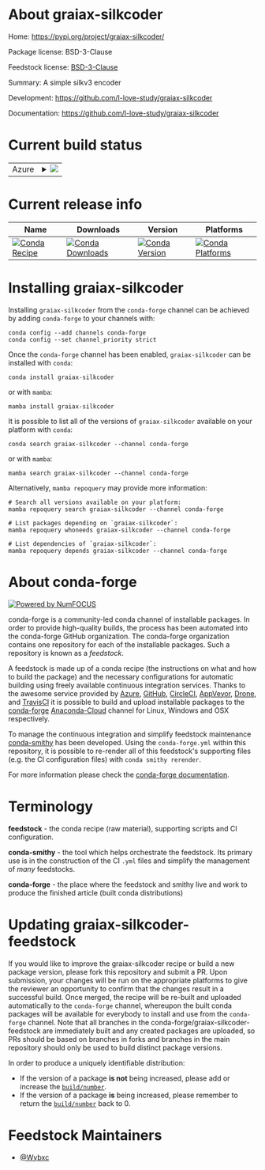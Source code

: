 About graiax-silkcoder
======================

Home: https://pypi.org/project/graiax-silkcoder/

Package license: BSD-3-Clause

Feedstock license: [BSD-3-Clause](https://github.com/conda-forge/graiax-silkcoder-feedstock/blob/main/LICENSE.txt)

Summary: A simple silkv3 encoder

Development: https://github.com/I-love-study/graiax-silkcoder

Documentation: https://github.com/I-love-study/graiax-silkcoder

Current build status
====================


<table>
    
  <tr>
    <td>Azure</td>
    <td>
      <details>
        <summary>
          <a href="https://dev.azure.com/conda-forge/feedstock-builds/_build/latest?definitionId=16006&branchName=main">
            <img src="https://dev.azure.com/conda-forge/feedstock-builds/_apis/build/status/graiax-silkcoder-feedstock?branchName=main">
          </a>
        </summary>
        <table>
          <thead><tr><th>Variant</th><th>Status</th></tr></thead>
          <tbody><tr>
              <td>linux_64_python3.7.____cpython</td>
              <td>
                <a href="https://dev.azure.com/conda-forge/feedstock-builds/_build/latest?definitionId=16006&branchName=main">
                  <img src="https://dev.azure.com/conda-forge/feedstock-builds/_apis/build/status/graiax-silkcoder-feedstock?branchName=main&jobName=linux&configuration=linux_64_python3.7.____cpython" alt="variant">
                </a>
              </td>
            </tr><tr>
              <td>linux_64_python3.8.____cpython</td>
              <td>
                <a href="https://dev.azure.com/conda-forge/feedstock-builds/_build/latest?definitionId=16006&branchName=main">
                  <img src="https://dev.azure.com/conda-forge/feedstock-builds/_apis/build/status/graiax-silkcoder-feedstock?branchName=main&jobName=linux&configuration=linux_64_python3.8.____cpython" alt="variant">
                </a>
              </td>
            </tr><tr>
              <td>linux_64_python3.9.____cpython</td>
              <td>
                <a href="https://dev.azure.com/conda-forge/feedstock-builds/_build/latest?definitionId=16006&branchName=main">
                  <img src="https://dev.azure.com/conda-forge/feedstock-builds/_apis/build/status/graiax-silkcoder-feedstock?branchName=main&jobName=linux&configuration=linux_64_python3.9.____cpython" alt="variant">
                </a>
              </td>
            </tr><tr>
              <td>osx_64_python3.7.____cpython</td>
              <td>
                <a href="https://dev.azure.com/conda-forge/feedstock-builds/_build/latest?definitionId=16006&branchName=main">
                  <img src="https://dev.azure.com/conda-forge/feedstock-builds/_apis/build/status/graiax-silkcoder-feedstock?branchName=main&jobName=osx&configuration=osx_64_python3.7.____cpython" alt="variant">
                </a>
              </td>
            </tr><tr>
              <td>osx_64_python3.8.____cpython</td>
              <td>
                <a href="https://dev.azure.com/conda-forge/feedstock-builds/_build/latest?definitionId=16006&branchName=main">
                  <img src="https://dev.azure.com/conda-forge/feedstock-builds/_apis/build/status/graiax-silkcoder-feedstock?branchName=main&jobName=osx&configuration=osx_64_python3.8.____cpython" alt="variant">
                </a>
              </td>
            </tr><tr>
              <td>osx_64_python3.9.____cpython</td>
              <td>
                <a href="https://dev.azure.com/conda-forge/feedstock-builds/_build/latest?definitionId=16006&branchName=main">
                  <img src="https://dev.azure.com/conda-forge/feedstock-builds/_apis/build/status/graiax-silkcoder-feedstock?branchName=main&jobName=osx&configuration=osx_64_python3.9.____cpython" alt="variant">
                </a>
              </td>
            </tr><tr>
              <td>win_64_python3.7.____cpython</td>
              <td>
                <a href="https://dev.azure.com/conda-forge/feedstock-builds/_build/latest?definitionId=16006&branchName=main">
                  <img src="https://dev.azure.com/conda-forge/feedstock-builds/_apis/build/status/graiax-silkcoder-feedstock?branchName=main&jobName=win&configuration=win_64_python3.7.____cpython" alt="variant">
                </a>
              </td>
            </tr><tr>
              <td>win_64_python3.8.____cpython</td>
              <td>
                <a href="https://dev.azure.com/conda-forge/feedstock-builds/_build/latest?definitionId=16006&branchName=main">
                  <img src="https://dev.azure.com/conda-forge/feedstock-builds/_apis/build/status/graiax-silkcoder-feedstock?branchName=main&jobName=win&configuration=win_64_python3.8.____cpython" alt="variant">
                </a>
              </td>
            </tr><tr>
              <td>win_64_python3.9.____cpython</td>
              <td>
                <a href="https://dev.azure.com/conda-forge/feedstock-builds/_build/latest?definitionId=16006&branchName=main">
                  <img src="https://dev.azure.com/conda-forge/feedstock-builds/_apis/build/status/graiax-silkcoder-feedstock?branchName=main&jobName=win&configuration=win_64_python3.9.____cpython" alt="variant">
                </a>
              </td>
            </tr>
          </tbody>
        </table>
      </details>
    </td>
  </tr>
</table>

Current release info
====================

| Name | Downloads | Version | Platforms |
| --- | --- | --- | --- |
| [![Conda Recipe](https://img.shields.io/badge/recipe-graiax--silkcoder-green.svg)](https://anaconda.org/conda-forge/graiax-silkcoder) | [![Conda Downloads](https://img.shields.io/conda/dn/conda-forge/graiax-silkcoder.svg)](https://anaconda.org/conda-forge/graiax-silkcoder) | [![Conda Version](https://img.shields.io/conda/vn/conda-forge/graiax-silkcoder.svg)](https://anaconda.org/conda-forge/graiax-silkcoder) | [![Conda Platforms](https://img.shields.io/conda/pn/conda-forge/graiax-silkcoder.svg)](https://anaconda.org/conda-forge/graiax-silkcoder) |

Installing graiax-silkcoder
===========================

Installing `graiax-silkcoder` from the `conda-forge` channel can be achieved by adding `conda-forge` to your channels with:

```
conda config --add channels conda-forge
conda config --set channel_priority strict
```

Once the `conda-forge` channel has been enabled, `graiax-silkcoder` can be installed with `conda`:

```
conda install graiax-silkcoder
```

or with `mamba`:

```
mamba install graiax-silkcoder
```

It is possible to list all of the versions of `graiax-silkcoder` available on your platform with `conda`:

```
conda search graiax-silkcoder --channel conda-forge
```

or with `mamba`:

```
mamba search graiax-silkcoder --channel conda-forge
```

Alternatively, `mamba repoquery` may provide more information:

```
# Search all versions available on your platform:
mamba repoquery search graiax-silkcoder --channel conda-forge

# List packages depending on `graiax-silkcoder`:
mamba repoquery whoneeds graiax-silkcoder --channel conda-forge

# List dependencies of `graiax-silkcoder`:
mamba repoquery depends graiax-silkcoder --channel conda-forge
```


About conda-forge
=================

[![Powered by
NumFOCUS](https://img.shields.io/badge/powered%20by-NumFOCUS-orange.svg?style=flat&colorA=E1523D&colorB=007D8A)](https://numfocus.org)

conda-forge is a community-led conda channel of installable packages.
In order to provide high-quality builds, the process has been automated into the
conda-forge GitHub organization. The conda-forge organization contains one repository
for each of the installable packages. Such a repository is known as a *feedstock*.

A feedstock is made up of a conda recipe (the instructions on what and how to build
the package) and the necessary configurations for automatic building using freely
available continuous integration services. Thanks to the awesome service provided by
[Azure](https://azure.microsoft.com/en-us/services/devops/), [GitHub](https://github.com/),
[CircleCI](https://circleci.com/), [AppVeyor](https://www.appveyor.com/),
[Drone](https://cloud.drone.io/welcome), and [TravisCI](https://travis-ci.com/)
it is possible to build and upload installable packages to the
[conda-forge](https://anaconda.org/conda-forge) [Anaconda-Cloud](https://anaconda.org/)
channel for Linux, Windows and OSX respectively.

To manage the continuous integration and simplify feedstock maintenance
[conda-smithy](https://github.com/conda-forge/conda-smithy) has been developed.
Using the ``conda-forge.yml`` within this repository, it is possible to re-render all of
this feedstock's supporting files (e.g. the CI configuration files) with ``conda smithy rerender``.

For more information please check the [conda-forge documentation](https://conda-forge.org/docs/).

Terminology
===========

**feedstock** - the conda recipe (raw material), supporting scripts and CI configuration.

**conda-smithy** - the tool which helps orchestrate the feedstock.
                   Its primary use is in the construction of the CI ``.yml`` files
                   and simplify the management of *many* feedstocks.

**conda-forge** - the place where the feedstock and smithy live and work to
                  produce the finished article (built conda distributions)


Updating graiax-silkcoder-feedstock
===================================

If you would like to improve the graiax-silkcoder recipe or build a new
package version, please fork this repository and submit a PR. Upon submission,
your changes will be run on the appropriate platforms to give the reviewer an
opportunity to confirm that the changes result in a successful build. Once
merged, the recipe will be re-built and uploaded automatically to the
`conda-forge` channel, whereupon the built conda packages will be available for
everybody to install and use from the `conda-forge` channel.
Note that all branches in the conda-forge/graiax-silkcoder-feedstock are
immediately built and any created packages are uploaded, so PRs should be based
on branches in forks and branches in the main repository should only be used to
build distinct package versions.

In order to produce a uniquely identifiable distribution:
 * If the version of a package **is not** being increased, please add or increase
   the [``build/number``](https://docs.conda.io/projects/conda-build/en/latest/resources/define-metadata.html#build-number-and-string).
 * If the version of a package **is** being increased, please remember to return
   the [``build/number``](https://docs.conda.io/projects/conda-build/en/latest/resources/define-metadata.html#build-number-and-string)
   back to 0.

Feedstock Maintainers
=====================

* [@Wybxc](https://github.com/Wybxc/)

